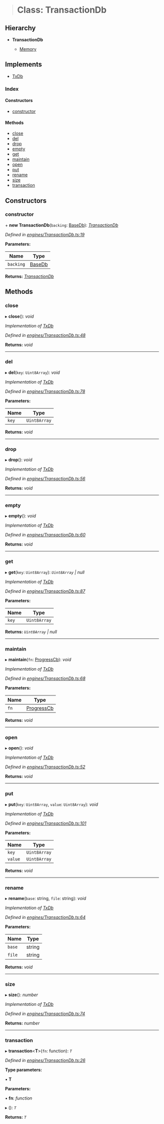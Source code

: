 > # Class: TransactionDb

## Hierarchy

* **TransactionDb**

  * [Memory](_memory_.memory.md)

## Implements

* [TxDb](../interfaces/_types_.txdb.md)

### Index

#### Constructors

* [constructor](_engines_transactiondb_.transactiondb.md#constructor)

#### Methods

* [close](_engines_transactiondb_.transactiondb.md#close)
* [del](_engines_transactiondb_.transactiondb.md#del)
* [drop](_engines_transactiondb_.transactiondb.md#drop)
* [empty](_engines_transactiondb_.transactiondb.md#empty)
* [get](_engines_transactiondb_.transactiondb.md#get)
* [maintain](_engines_transactiondb_.transactiondb.md#maintain)
* [open](_engines_transactiondb_.transactiondb.md#open)
* [put](_engines_transactiondb_.transactiondb.md#put)
* [rename](_engines_transactiondb_.transactiondb.md#rename)
* [size](_engines_transactiondb_.transactiondb.md#size)
* [transaction](_engines_transactiondb_.transactiondb.md#transaction)

## Constructors

###  constructor

\+ **new TransactionDb**(`backing`: [BaseDb](../interfaces/_types_.basedb.md)): *[TransactionDb](_engines_transactiondb_.transactiondb.md)*

*Defined in [engines/TransactionDb.ts:19](https://github.com/polkadot-js/common/blob/5aea366/packages/db/src/engines/TransactionDb.ts#L19)*

**Parameters:**

Name | Type |
------ | ------ |
`backing` | [BaseDb](../interfaces/_types_.basedb.md) |

**Returns:** *[TransactionDb](_engines_transactiondb_.transactiondb.md)*

## Methods

###  close

▸ **close**(): *void*

*Implementation of [TxDb](../interfaces/_types_.txdb.md)*

*Defined in [engines/TransactionDb.ts:48](https://github.com/polkadot-js/common/blob/5aea366/packages/db/src/engines/TransactionDb.ts#L48)*

**Returns:** *void*

___

###  del

▸ **del**(`key`: `Uint8Array`): *void*

*Implementation of [TxDb](../interfaces/_types_.txdb.md)*

*Defined in [engines/TransactionDb.ts:78](https://github.com/polkadot-js/common/blob/5aea366/packages/db/src/engines/TransactionDb.ts#L78)*

**Parameters:**

Name | Type |
------ | ------ |
`key` | `Uint8Array` |

**Returns:** *void*

___

###  drop

▸ **drop**(): *void*

*Implementation of [TxDb](../interfaces/_types_.txdb.md)*

*Defined in [engines/TransactionDb.ts:56](https://github.com/polkadot-js/common/blob/5aea366/packages/db/src/engines/TransactionDb.ts#L56)*

**Returns:** *void*

___

###  empty

▸ **empty**(): *void*

*Implementation of [TxDb](../interfaces/_types_.txdb.md)*

*Defined in [engines/TransactionDb.ts:60](https://github.com/polkadot-js/common/blob/5aea366/packages/db/src/engines/TransactionDb.ts#L60)*

**Returns:** *void*

___

###  get

▸ **get**(`key`: `Uint8Array`): *`Uint8Array` | null*

*Implementation of [TxDb](../interfaces/_types_.txdb.md)*

*Defined in [engines/TransactionDb.ts:87](https://github.com/polkadot-js/common/blob/5aea366/packages/db/src/engines/TransactionDb.ts#L87)*

**Parameters:**

Name | Type |
------ | ------ |
`key` | `Uint8Array` |

**Returns:** *`Uint8Array` | null*

___

###  maintain

▸ **maintain**(`fn`: [ProgressCb](../modules/_types_.md#progresscb)): *void*

*Implementation of [TxDb](../interfaces/_types_.txdb.md)*

*Defined in [engines/TransactionDb.ts:68](https://github.com/polkadot-js/common/blob/5aea366/packages/db/src/engines/TransactionDb.ts#L68)*

**Parameters:**

Name | Type |
------ | ------ |
`fn` | [ProgressCb](../modules/_types_.md#progresscb) |

**Returns:** *void*

___

###  open

▸ **open**(): *void*

*Implementation of [TxDb](../interfaces/_types_.txdb.md)*

*Defined in [engines/TransactionDb.ts:52](https://github.com/polkadot-js/common/blob/5aea366/packages/db/src/engines/TransactionDb.ts#L52)*

**Returns:** *void*

___

###  put

▸ **put**(`key`: `Uint8Array`, `value`: `Uint8Array`): *void*

*Implementation of [TxDb](../interfaces/_types_.txdb.md)*

*Defined in [engines/TransactionDb.ts:101](https://github.com/polkadot-js/common/blob/5aea366/packages/db/src/engines/TransactionDb.ts#L101)*

**Parameters:**

Name | Type |
------ | ------ |
`key` | `Uint8Array` |
`value` | `Uint8Array` |

**Returns:** *void*

___

###  rename

▸ **rename**(`base`: string, `file`: string): *void*

*Implementation of [TxDb](../interfaces/_types_.txdb.md)*

*Defined in [engines/TransactionDb.ts:64](https://github.com/polkadot-js/common/blob/5aea366/packages/db/src/engines/TransactionDb.ts#L64)*

**Parameters:**

Name | Type |
------ | ------ |
`base` | string |
`file` | string |

**Returns:** *void*

___

###  size

▸ **size**(): *number*

*Implementation of [TxDb](../interfaces/_types_.txdb.md)*

*Defined in [engines/TransactionDb.ts:74](https://github.com/polkadot-js/common/blob/5aea366/packages/db/src/engines/TransactionDb.ts#L74)*

**Returns:** *number*

___

###  transaction

▸ **transaction**<**T**>(`fn`: function): *`T`*

*Defined in [engines/TransactionDb.ts:26](https://github.com/polkadot-js/common/blob/5aea366/packages/db/src/engines/TransactionDb.ts#L26)*

**Type parameters:**

▪ **T**

**Parameters:**

▪ **fn**: *function*

▸ (): *`T`*

**Returns:** *`T`*